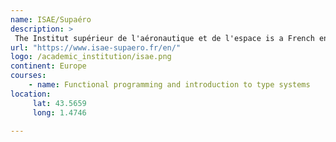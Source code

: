 ```yaml
---
name: ISAE/Supaéro 
description: >
 The Institut supérieur de l'aéronautique et de l'espace is a French engineering school, founded in 1909. It was the world's first dedicated aerospace engineering school.
url: "https://www.isae-supaero.fr/en/"
logo: /academic_institution/isae.png
continent: Europe
courses:
    - name: Functional programming and introduction to type systems
location:
     lat: 43.5659
     long: 1.4746
   
---
```

